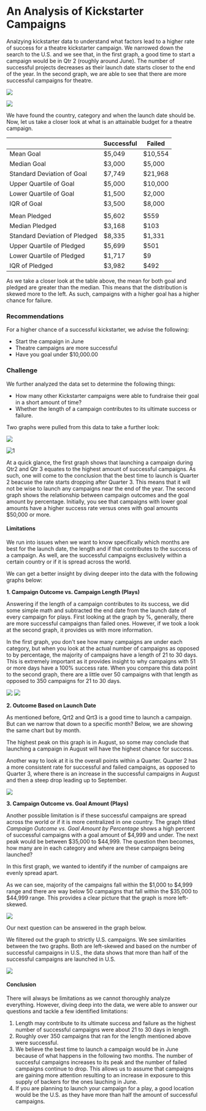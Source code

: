 # An Analysis of Kickstarter Campaigns

Analzying kickstarter data to understand what factors lead to a higher rate of success for a theatre kickstarter campaign. We narrowed down the search to the U.S. and we see that, in the first graph, a good time to start a campaign would be in Qtr 2 (roughly around June). The number of successful projects decreases as their launch date starts closer to the end of the year. In the second graph, we are able to see that there are more successful campaigns for theatre.

![](https://github.com/Helen-Ly/kickstarter-analysis/blob/master/Outcomes%20Based%20on%20Launch%20Date.png)

![](https://github.com/Helen-Ly/kickstarter-analysis/blob/master/Parent%20Category%20Outcomes.png)

We have found the country, category and when the launch date should be. Now, let us take a closer look at what is an attainable budget for a theatre campaign.

|         |	Successful	| Failed |
----------|-------------|--------|
|Mean Goal|	  $5,049| $10,554|
|Median Goal| $3,000|  $5,000|
|Standard Deviation of Goal|	$7,749|	$21,968|
|Upper Quartile of Goal|	$5,000|	$10,000|
|Lower Quartile of Goal|	$1,500|$2,000|
|IQR of Goal|	$3,500|	$8,000|
|           |       |       |    		
|Mean Pledged|	$5,602|	$559|
|Median Pledged|	$3,168|	$103|
|Standard Deviation of Pledged|	$8,335|	$1,331|
|Upper Quartile of Pledged|	$5,699|	$501|
|Lower Quartile of Pledged|	$1,717|	$9|
|IQR of Pledged|	$3,982|	$492|


As we take a closer look at the table above, the mean for both goal and pledged are greater than the median. This means that the distribution is skewed more to the left. As such, campaigns with a higher goal has a higher chance for failure.

### Recommendations
For a higher chance of a successful kickstarter, we advise the following:
* Start the campaign in June
* Theatre campaigns are more successful
* Have you goal under $10,000.00


### Challenge
We further analyzed the data set to determine the following things:

* How many other Kickstarter campaigns were able to fundraise their goal in a short amount of time?
* Whether the length of a campaign contributes to its ultimate success or failure.

Two graphs were pulled from this data to take a further look:

![](https://github.com/Helen-Ly/kickstarter-analysis/blob/master/Outcomes%20Based%20on%20Launch%20Date%20(Theatre).png)

![1](https://github.com/Helen-Ly/kickstarter-analysis/blob/master/Campaign%20Outcome%20vs%20Goal%20Amount%20by%20%25%20(Plays).png)

At a quick glance, the first graph shows that launching a campaign during Qtr2 and Qtr 3 equates to the highest amount of successful campaigns. As such, one will come to the conclusion that the best time to launch is Quarter 2 beacuse the rate starts dropping after Quarter 3. This means that it will not be wise to launch any campaigns near the end of the year. The second graph shows the relationship between campaign outcomes and the goal amount by percentage. Initially, you see that campaigns with lower goal amounts have a higher success rate versus ones with goal amounts $50,000 or more.

#### Limitations
We run into issues when we want to know specifically which months are best for the launch date, the length and if that contributes to the success of a campaign. As well, are the successful campaigns exclusively within a certain country or if it is spread across the world. 


We can get a better insight by diving deeper into the data with the following graphs below:

**1. Campaign Outcome vs. Campaign Length (Plays)**

Answering if the length of a campaign contributes to its success, we did some simple math and subtracted the end date from the launch date of every campaign for plays. First looking at the graph by %, generally, there are more successful campaigns than failed ones. However, if we took a look at the second graph, it provides us with more information.

In the first graph, you don't see how many campaigns are under each category, but when you look at the actual number of campaigns as opposed to by percentage, the majority of campaigns have a length of 21 to 30 days. This is extremely important as it provides insight to why campaigns with 51 or more days have a 100% success rate. When you compare this data point to the second graph, there are a little over 50 campaigns with that length as opposed to 350 campaigns for 21 to 30 days.

![](https://github.com/Helen-Ly/kickstarter-analysis/blob/master/Campaign%20Outcome%20vs%20Campaign%20Length%20by%20%25%20(Plays).png)
![](https://github.com/Helen-Ly/kickstarter-analysis/blob/master/Campaign%20Outcome%20vs%20Campaign%20Length%20(Plays).png)


**2. Outcome Based on Launch Date**

As mentioned before, Qrt2 and Qrt3 is a good time to launch a campaign. But can we narrow that down to a specific month? Below, we are showing the same chart but by month.

The highest peak on this graph is in August, so some may conclude that launching a campaign in August will have the highest chance for success.

Another way to look at it is the overall points within a Quarter. Quarter 2 has a more consistent rate for successful and failed campaigns, as opposed to Quarter 3, where there is an increase in the successful campaigns in August and then a steep drop leading up to September. 

![](https://github.com/Helen-Ly/kickstarter-analysis/blob/master/Outcomes%20Based%20on%20Launch%20Date%20by%20Month%20(Theatre).png)


**3. Campaign Outcome vs. Goal Amount (Plays)**

Another possible limitation is if these successful campaigns are spread across the world or if it is more centralized in one country. The graph titled *Campaign Outcome vs. Goal Amount by Percentage* shows a high percent of successful campaigns with a goal amount of $4,999 and under. The next peak would be between $35,000 to $44,999. The question then becomes, how many are in each category and where are these campaigns being launched? 

In this first graph, we wanted to identify if the number of campaigns are evenly spread apart.

As we can see, majority of the campaigns fall within the $1,000 to $4,999 range and there are way below 50 campaigns that fall within the $35,000 to $44,999 range. This provides a clear picture that the graph is more left-skewed.

![](https://github.com/Helen-Ly/kickstarter-analysis/blob/master/Campaign%20Outcome%20vs%20Goal%20Amount%20(Plays).png)

Our next question can be answered in the graph below.

We filtered out the graph to strictly U.S. campaigns. We see similarities between the two graphs. Both are left-skewed and based on the number of successful campaigns in U.S., the data shows that more than half of the successful campaigns are launched in U.S.

![](https://github.com/Helen-Ly/kickstarter-analysis/blob/master/Campaign%20Outcome%20vs%20Goal%20Amount%20(US-Plays).png)


#### Conclusion

There will always be limitations as we cannot thoroughly analyze everything. However, diving deep into the data, we were able to answer our questions and tackle a few identified limitations:

1. Length may contribute to its ultimate success and failure as the highest number of successful campaigns were about 21 to 30 days in length.
2. Roughly over 350 campaigns that ran for the length mentioned above were successful.
3. We believe the best time to launch a campaign would be in June because of what happens in the following two months. The number of succesful campaigns increases to its peak and the number of failed campaigns continue to drop. This allows us to assume that campaigns are  gaining more attention resulting to an increase in exposure to this supply of backers for the ones lauching in June.
4. If you are planning to launch your campaign for a play, a good location would be the U.S. as they have more than half the amount of successful campaigns.
